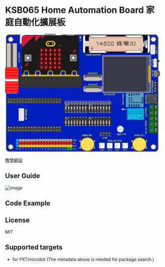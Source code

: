 # KSB065 Home Automation Board 家庭自動化擴展板

![image](images/KSB065.png)

[教學網站](https://kaise-ksrobot.github.io/docs/ch/KSB/microbit/KSB065.html) 


## User Guide 
![image](images/block.png)

## Code Example 

## License

MIT

## Supported targets

* for PXT/microbit
(The metadata above is needed for package search.)


